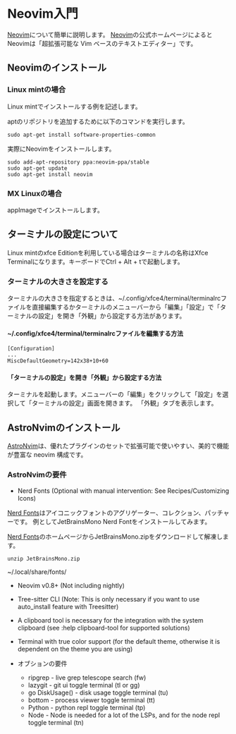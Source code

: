 # Neovim入門

[Neovim]について簡単に説明します。
[Neovim]の公式ホームページによるとNeovimは「超拡張可能な Vim ベースのテキストエディター」です。

[Neovim]: https://neovim.io/

## Neovimのインストール

### Linux mintの場合

Linux mintでインストールする例を記述します。

aptのリポジトリを追加するために以下のコマンドを実行します。

~~~
sudo apt-get install software-properties-common
~~~

実際にNeovimをインストールします。

~~~
sudo add-apt-repository ppa:neovim-ppa/stable
sudo apt-get update
sudo apt-get install neovim
~~~

### MX Linuxの場合

appImageでインストールします。

## ターミナルの設定について

Linux mintのxfce Editionを利用している場合はターミナルの名称はXfce Terminalになります。キーボードでCtrl + Alt + tで起動します。

### ターミナルの大きさを設定する

ターミナルの大きさを指定するときは、~/.config/xfce4/terminal/terminalrcファイルを直接編集するかターミナルのメニューバーから「編集」「設定」で「ターミナルの設定」を開き「外観」から設定する方法があります。

####  ~/.config/xfce4/terminal/terminalrcファイルを編集する方法
~~~
[Configuration]
...
MiscDefaultGeometry=142x38+10+60
~~~

#### 「ターミナルの設定」を開き「外観」から設定する方法

ターミナルを起動します。メニューバーの「編集」をクリックして「設定」を選択して「ターミナルの設定」画面を開きます。
「外観」タブを表示します。

## AstroNvimのインストール

[AstroNvim]は、優れたプラグインのセットで拡張可能で使いやすい、美的で機能が豊富な neovim 構成です。

[AstroNvim]: https://astronvim.com/

### AstroNvimの要件

- Nerd Fonts (Optional with manual intervention: See Recipes/Customizing Icons)

[Nerd Fonts]はアイコニックフォントのアグリゲーター、コレクション、パッチャーです。
例としてJetBrainsMono Nerd Fontをインストールしてみます。

[Nerd Fonts]のホームページからJetBrainsMono.zipをダウンロードして解凍します。

~~~
unzip JetBrainsMono.zip
~~~

~/.local/share/fonts/

[Nerd Fonts]: https://www.nerdfonts.com/

- Neovim v0.8+ (Not including nightly)
- Tree-sitter CLI (Note: This is only necessary if you want to use auto_install feature with Treesitter)
- A clipboard tool is necessary for the integration with the system clipboard (see :help clipboard-tool for supported solutions)
- Terminal with true color support (for the default theme, otherwise it is dependent on the theme you are using)

- オブションの要件
    + ripgrep - live grep telescope search (<leader>fw)
    + lazygit - git ui toggle terminal (<leader>tl or <leader>gg)
    + go DiskUsage() - disk usage toggle terminal (<leader>tu)
    + bottom - process viewer toggle terminal (<leader>tt)
    + Python - python repl toggle terminal (<leader>tp)
    + Node - Node is needed for a lot of the LSPs, and for the node repl toggle terminal (<leader>tn)
